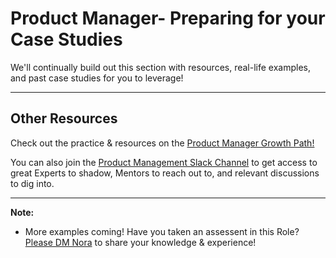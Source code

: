 # Product Manager- Preparing for your Case Studies
We'll continually build out this section with resources, real-life examples, and past case studies for you to leverage!

--- 
## Other Resources
Check out the practice & resources on the [Product Manager Growth Path!](https://github.com/andela/learningmap/tree/master/D4%2B/Product%20Manager)

You can also join the [Product Management Slack Channel](https://andela.slack.com/messages/product-management/) to get access to great Experts to shadow, Mentors to reach out to, and relevant discussions to dig into. 

---

**Note:** 
- More examples coming! Have you taken an assessent in this Role? [Please DM Nora](https://andela.slack.com/messages/@nora.studholme/) to share your knowledge & experience!
